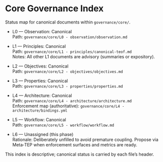 # Core Governance Index

Status map for canonical documents within `governance/core/`.

- L0 — Observation: Canonical  
  Path: `governance/core/L0 - observation/observation.md`

- L1 — Principles: Canonical  
  Path: `governance/core/L1 - principles/canonical-teof.md`  
  Notes: All other L1 documents are advisory (summaries or expository).

- L2 — Objectives: Canonical  
  Path: `governance/core/L2 - objectives/objectives.md`

- L3 — Properties: Canonical  
  Path: `governance/core/L3 - properties/properties.md`

- L4 — Architecture: Canonical  
  Path: `governance/core/L4 - architecture/architecture.md`  
  Enforcement map (authoritative): `governance/core/L4 - architecture/bindings.yml`

- L5 — Workflow: Canonical  
  Path: `governance/core/L5 - workflow/workflow.md`

- L6 — Unassigned (this phase)  
  Rationale: Deliberately unfilled to avoid premature coupling. Propose via Meta‑TEP when enforcement surfaces and metrics are ready.

This index is descriptive; canonical status is carried by each file’s header.

